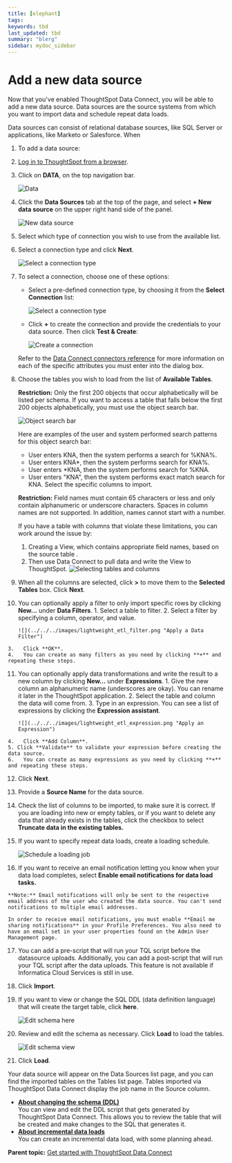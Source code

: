 ```yaml
---
title: [elephant]
tags: 
keywords: tbd
last_updated: tbd
summary: "blerg"
sidebar: mydoc_sidebar
---
```

# Add a new data source

Now that you've enabled ThoughtSpot Data Connect, you will be able to add a new data source. Data sources are the source systems from which you want to import data and schedule repeat data loads.

Data sources can consist of relational database sources, like SQL Server or applications, like Marketo or Salesforce. When

1.  To add a data source:

2.   [Log in to ThoughtSpot from a browser](../../../admin/setup/accessing.html#). 
3.   Click on **DATA**, on the top navigation bar. 

     ![](../../../shared/conrefs/../../images/data_icon.png "Data") 

4.   Click the **Data Sources** tab at the top of the page, and select **+ New data source** on the upper right hand side of the panel. 

     ![](../../../images/data_sources_tab.png "New data source") 

5. Select which type of connection you wish to use from the available list. 
6.   Select a connection type and click **Next**. 

     ![](../../../images/lightweight_etl_select_connection.png "Select a connection type") 

7. To select a connection, choose one of these options: 

    -   Select a pre-defined connection type, by choosing it from the **Select Connection** list:

         ![](../../../images/lightweight_etl_select_existing_connection.png "Select a connection type") 

    -   Click **+** to create the connection and provide the credentials to your data source. Then click **Test & Create**:

         ![](../../../images/lightweight_etl_create_new_connection.png "Create a connection") 

    Refer to the [Data Connect connectors reference](../reference/data_connect_connection_credentials.html#) for more information on each of the specific attributes you must enter into the dialog box.

8. Choose the tables you wish to load from the list of **Available Tables**. 

    **Restriction:** Only the first 200 objects that occur alphabetically will be listed per schema. If you want to access a table that falls below the first 200 objects alphabetically, you must use the object search bar.

     ![](../../../images/data_connect_object_search_bar.png "Object search bar")

    Here are examples of the user and system performed search patterns for this object search bar:

    -   User enters KNA, then the system performs a search for %KNA%.
    -   User enters KNA\*, then the system performs search for KNA%.
    -   User enters \*KNA, then the system performs search for %KNA.
    -   User enters "KNA", then the system performs exact match search for KNA.
    Select the specific columns to import.

    **Restriction:** Field names must contain 65 characters or less and only contain alphanumeric or underscore characters. Spaces in column names are not supported. In addition, names cannot start with a number.

    If you have a table with columns that violate these limitations, you can work around the issue by:

    1.  Creating a View, which contains appropriate field names, based on the source table .
    2.  Then use Data Connect to pull data and write the View to ThoughtSpot.
     ![](../../../images/lightweight_etl_select_columns.png "Selecting tables and columns") 

9. When all the columns are selected, click **\>** to move them to the **Selected Tables** box. Click **Next**. 
10.  You can optionally apply a filter to only import specific rows by clicking **New...** under **Data Filters**. 
    1.   Select a table to filter. 
    2.   Select a filter by specifying a column, operator, and value. 

         ![](../../../images/lightweight_etl_filter.png "Apply a Data Filter") 

    3.   Click **OK**. 
    4.   You can create as many filters as you need by clicking **+** and repeating these steps. 
11.  You can optionally apply data transformations and write the result to a new column by clicking **New...** under **Expressions**. 
    1.   Give the new column an alphanumeric name \(underscores are okay\). You can rename it later in the ThoughtSpot application. 
    2.   Select the table and column the data will come from. 
    3.   Type in an expression. You can see a list of expressions by clicking the **Expression assistant**.

         ![](../../../images/lightweight_etl_expression.png "Apply an Expression") 

    4.   Click **Add Column**. 
    5. Click **Validate** to validate your expression before creating the data source. 
    6.   You can create as many expressions as you need by clicking **+** and repeating these steps. 
12.  Click **Next**. 
13.  Provide a **Source Name** for the data source. 
14.  Check the list of columns to be imported, to make sure it is correct. If you are loading into new or empty tables, or if you want to delete any data that already exists in the tables, click the checkbox to select **Truncate data in the existing tables.** 
15.  If you want to specify repeat data loads, create a loading schedule. 

     ![](../../../images/lightweight_etl_schedule.png "Schedule a loading job") 

16.  If you want to receive an email notification letting you know when your data load completes, select **Enable email notifications for data load tasks.** 

    **Note:** Email notifications will only be sent to the respective email address of the user who created the data source. You can't send notifications to multiple email addresses.

    In order to receive email notifications, you must enable **Email me sharing notifications** in your Profile Preferences. You also need to have an email set in your user properties found on the Admin User Management page.

17.  You can add a pre-script that will run your TQL script before the datasource uploads. Additionally, you can add a post-script that will run your TQL script after the data uploads. This feature is not available if Informatica Cloud Services is still in use. 
18.  Click **Import**. 
19.  If you want to view or change the SQL DDL \(data definition language\) that will create the target table, click **here**. 

     ![](../../../images/data_connect_edit_schema.png "Edit schema here") 

20.  Review and edit the schema as necessary. Click **Load** to load the tables. 

     ![](../../../images/data_connect_edit_schema_view.png "Edit schema view") 

21.  Click **Load**. 

Your data source will appear on the Data Sources list page, and you can find the imported tables on the Tables list page. Tables imported via ThoughtSpot Data Connect display the job name in the Source column.

-   **[About changing the schema \(DDL\)](../../../data_connect/data_connect/setup/about_changing_DDL.html)**  
You can view and edit the DDL script that gets generated by ThoughtSpot Data Connect. This allows you to review the table that will be created and make changes to the SQL that generates it.
-   **[About incremental data loads](../../../data_connect/data_connect/setup/about_incremental.html)**  
You can create an incremental data load, with some planning ahead.

**Parent topic:** [Get started with ThoughtSpot Data Connect](../../../data_connect/data_connect/setup/ETL.html)


